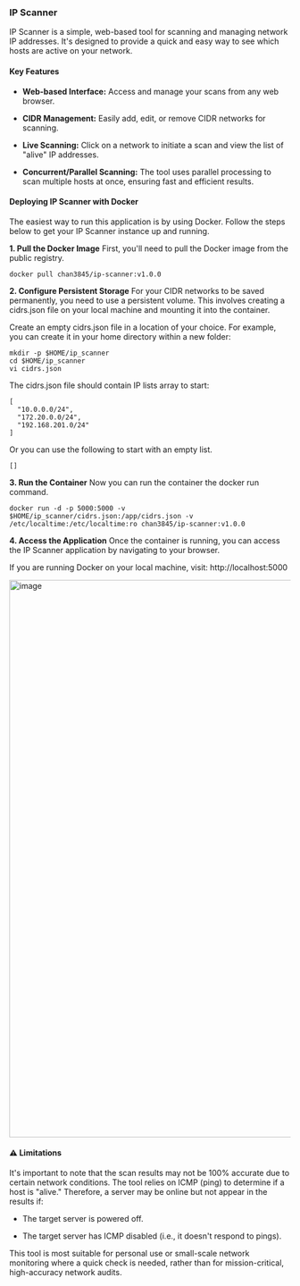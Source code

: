 ### IP Scanner
IP Scanner is a simple, web-based tool for scanning and managing network IP addresses. It's designed to provide a quick and easy way to see which hosts are active on your network.

#### Key Features
- **Web-based Interface:** Access and manage your scans from any web browser.

- **CIDR Management:** Easily add, edit, or remove CIDR networks for scanning.

- **Live Scanning:** Click on a network to initiate a scan and view the list of "alive" IP addresses.

- **Concurrent/Parallel Scanning:** The tool uses parallel processing to scan multiple hosts at once, ensuring fast and efficient results.


#### Deploying IP Scanner with Docker
The easiest way to run this application is by using Docker. Follow the steps below to get your IP Scanner instance up and running.

**1. Pull the Docker Image**
First, you'll need to pull the Docker image from the public registry.

```shell
docker pull chan3845/ip-scanner:v1.0.0
```

**2. Configure Persistent Storage**
For your CIDR networks to be saved permanently, you need to use a persistent volume. This involves creating a cidrs.json file on your local machine and mounting it into the container.

Create an empty cidrs.json file in a location of your choice. For example, you can create it in your home directory within a new folder:

```shell
mkdir -p $HOME/ip_scanner
cd $HOME/ip_scanner
vi cidrs.json
```

The cidrs.json file should contain IP lists array to start:
```shell
[
  "10.0.0.0/24",
  "172.20.0.0/24",
  "192.168.201.0/24"
]
```

Or you can use the following to start with an empty list.
```shell
[]
```


**3. Run the Container**
Now you can run the container the docker run command. 

```shell
docker run -d -p 5000:5000 -v $HOME/ip_scanner/cidrs.json:/app/cidrs.json -v /etc/localtime:/etc/localtime:ro chan3845/ip-scanner:v1.0.0
```


**4. Access the Application**
Once the container is running, you can access the IP Scanner application by navigating to your browser.

If you are running Docker on your local machine, visit: http://localhost:5000

<img width="1868" height="998" alt="image" src="https://github.com/user-attachments/assets/e38b96c9-b627-420c-9780-eb9aebf2c63b" />


#### ⚠️ Limitations
It's important to note that the scan results may not be 100% accurate due to certain network conditions. The tool relies on ICMP (ping) to determine if a host is "alive." Therefore, a server may be online but not appear in the results if:

- The target server is powered off.

- The target server has ICMP disabled (i.e., it doesn't respond to pings).

This tool is most suitable for personal use or small-scale network monitoring where a quick check is needed, rather than for mission-critical, high-accuracy network audits.

